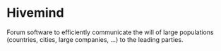 # Hivemind
Forum software to efficiently communicate the will of large populations (countries, cities, large companies, …) to the leading parties.
